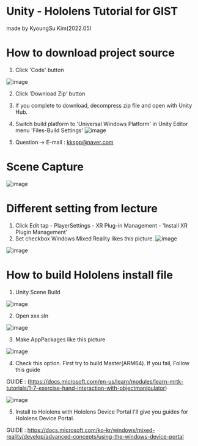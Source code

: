 # Unity - Hololens Tutorial for GIST
made by KyoungSu Kim(2022.05)


# How to download project source

1. Click 'Code' button

![image](https://user-images.githubusercontent.com/17541688/170880666-154a00d4-1fc8-4e41-a204-a8dec6201a71.png)

2. Click 'Download Zip' button
3. If you complete to download, decompress zip file and open with Unity Hub.
4. Switch build platform to 'Universal Windows Platform' in Unity Editor menu 'Files-Build Settings'
![image](https://user-images.githubusercontent.com/17541688/171614088-bec49033-7c06-4d33-81e0-c071e7d3306d.png)

5. Question -> E-mail : kkspp@naver.com

# Scene Capture
![image](https://user-images.githubusercontent.com/17541688/170880973-57766c49-66da-4892-b82d-59d888240235.png)

# Different setting from lecture
1. Click Edit tap - PlayerSettings - XR Plug-in Management - 'Install XR Plugin Management'
2. Set checkbox Windows Mixed Reality likes this picture.
![image](https://user-images.githubusercontent.com/17541688/171613594-c07ae3b9-d1c4-4a74-86f8-e28a23542fae.png)

![image](https://user-images.githubusercontent.com/17541688/171612511-d1467199-e050-434e-b549-1287de72a036.png)

# How to build Hololens install file
1. Unity Scene Build

![image](https://user-images.githubusercontent.com/17541688/171614328-f33ce24b-47e5-4e80-9fe2-d1f215aa2ea4.png)

2. Open xxx.sln

![image](https://user-images.githubusercontent.com/17541688/170881110-13087ee8-b352-47f5-b4cd-b5af00565f35.png)

3. Make AppPackages like this picture

![image](https://user-images.githubusercontent.com/17541688/170881172-b37aae46-e177-48fc-9bf2-3e66d35193ba.png)

4. Check this option. 
 First try to build Master(ARM64). 
 If you fail, Follow this guide

GUIDE : (https://docs.microsoft.com/en-us/learn/modules/learn-mrtk-tutorials/1-7-exercise-hand-interaction-with-objectmanipulator)

![image](https://user-images.githubusercontent.com/17541688/171239410-c0a53b0c-5acf-402c-ac69-c5bbdb86be6e.png)


5. Install to Hololens with Hololens Device Portal
 I'll give you guides for Hololens Device Portal.

 GUIDE : https://docs.microsoft.com/ko-kr/windows/mixed-reality/develop/advanced-concepts/using-the-windows-device-portal
